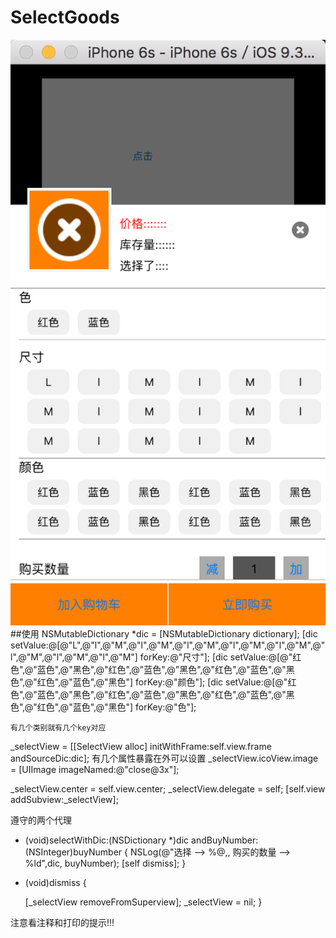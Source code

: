 # SelectGoods
![Effect pic](selectGood.png)
##使用
   NSMutableDictionary *dic = [NSMutableDictionary dictionary];
    [dic setValue:@[@"L",@"l",@"M",@"l",@"M",@"l",@"M",@"l",@"M",@"l",@"M",@"l",@"M",@"l",@"M",@"l",@"M"] forKey:@"尺寸"];
    [dic setValue:@[@"红色",@"蓝色",@"黑色",@"红色",@"蓝色",@"黑色",@"红色",@"蓝色",@"黑色",@"红色",@"蓝色",@"黑色"] forKey:@"颜色"];
    [dic setValue:@[@"红色",@"蓝色",@"黑色",@"红色",@"蓝色",@"黑色",@"红色",@"蓝色",@"黑色",@"红色",@"蓝色",@"黑色"] forKey:@"色"];
    
    有几个类别就有几个key对应
    
   _selectView = [[SelectView alloc] initWithFrame:self.view.frame andSourceDic:dic];
        有几个属性暴露在外可以设置
   _selectView.icoView.image = [UIImage imageNamed:@"close@3x"];
        
   _selectView.center = self.view.center;
   _selectView.delegate = self;
  [self.view addSubview:_selectView];
  
  遵守的两个代理
  - (void)selectWithDic:(NSDictionary *)dic andBuyNumber:(NSInteger)buyNumber {
    NSLog(@"选择 --> %@,, 购买的数量 --> %ld",dic, buyNumber);
    [self dismiss];
}

- (void)dismiss {

    [_selectView removeFromSuperview];
    _selectView = nil;
}

注意看注释和打印的提示!!!
